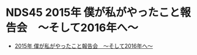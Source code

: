 # NDS45 2015年 僕が私がやったこと報告会　〜そして2016年へ〜

* [2015年 僕が私がやったこと報告会　〜そして2016年へ〜](http://nagaoka.techtalk.jp/no45)

